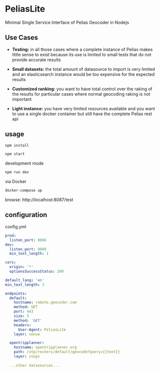 # PeliasLite

Minimal Single Service Interface of Pelias Geocoder in Nodejs

## Use Cases

- **Testing:** in all those cases where a complete instance of Pelias makes little sense to exist because its use is limited to small tests that do not provide accurate results

- **Small datasets:** the total amount of datasource to import is very limited and an elasticsearch instance would be too expensive for the expected results

- **Customized ranking:** you want to have total control over the raking of the results for particular cases where normal geocoding raking is not important

- **Light instance:** you have very limited resources available and you want to use a single docker container but still have the complete Pelias rest api


## usage

```bash
npm install

npm start
```

development mode

```bash
npm run dev
```

via Docker
```bash
docker-compose up
```

browse: http://localhost:8087/test

## configuration

config.yml

```yaml
prod:
  listen_port: 8088
dev:
  listen_port: 9088
  min_text_length: 1

cors:
  origin: '*'
  optionsSuccessStatus: 200

default_lang: 'en'
min_text_length: 3

endpoints:
  default:
    hostname: remote.geocoder.com
    method: GET
    port: 443
    size: 5
    method: 'GET'
    headers:
      User-Agent: PeliasLite
    layer: venue

  opentripplanner:
    hostname: opentripplanner.org
    path: /otp/routers/default/geocode?query={{text}}
    layer: stops
  
  ...other datasources...
```
